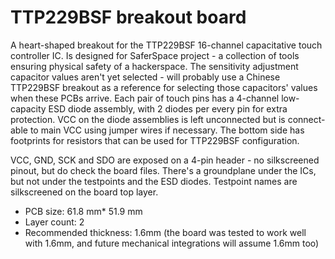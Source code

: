 # TTP229BSF breakout board

A heart-shaped breakout for the TTP229BSF 16-channel capacitative touch controller IC.
Is designed for SaferSpace project - a collection of tools ensuring physical safety of a hackerspace.
The sensitivity adjustment capacitor values aren't yet selected - will probably use a Chinese TTP229BSF breakout
as a reference for selecting those capacitors' values when these PCBs arrive.
Each pair of touch pins has a 4-channel low-capacity ESD diode assembly, with 2 diodes per every pin for extra protection.
VCC on the diode assemblies is left unconnected but is connect-able to main VCC using jumper wires if necessary.
The bottom side has footprints for resistors that can be used for TTP229BSF configuration.

VCC, GND, SCK and SDO are exposed on a 4-pin header - no silkscreened pinout, but do check the board files.
There's a groundplane under the ICs, but not under the testpoints and the ESD diodes.
Testpoint names are silkscreened on the board top layer.

- PCB size:  61.8 mm* 51.9 mm 
- Layer count: 2
- Recommended thickness: 1.6mm (the board was tested to work well with 1.6mm, and future mechanical integrations will assume 1.6mm too)
